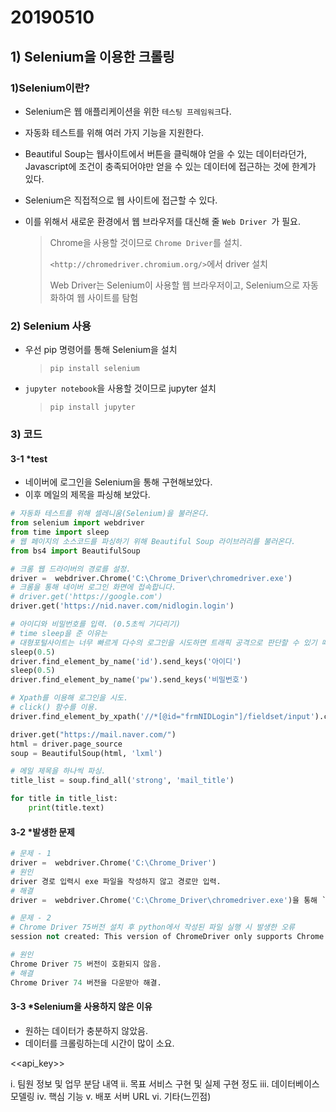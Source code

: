 # 20190510

## 1) Selenium을 이용한 크롤링



### 1)Selenium이란?

- Selenium은 웹 애플리케이션을 위한 `테스팅 프레임워크`다.

- 자동화 테스트를 위해 여러 가지 기능을 지원한다.

- Beautiful Soup는 웹사이트에서 버튼을 클릭해야 얻을 수 있는 데이터라던가, Javascript에 조건이 충족되어야만 얻을 수 있는 데이터에 접근하는 것에 한계가 있다.

- Selenium은 직접적으로 웹 사이트에 접근할 수 있다.

- 이를 위해서 새로운 환경에서 웹 브라우저를 대신해 줄 `Web Driver `가 필요.

  > Chrome을 사용할 것이므로 `Chrome Driver`를 설치.
  >
  > `<http://chromedriver.chromium.org/>`에서 driver 설치
  >
  > Web Driver는 Selenium이 사용할 웹 브라우저이고, Selenium으로 자동화하여 웹 사이트를 탐험



### 2) Selenium 사용

- 우선 pip 명령어를 통해 Selenium을 설치

  > `pip install selenium`

- `jupyter notebook`을 사용할 것이므로 jupyter 설치

  > `pip install jupyter`







### 3) 코드

#### 3-1 *test

- 네이버에 로그인을 Selenium을 통해 구현해보았다.
- 이후 메일의 제목을 파싱해 보았다.

```python
# 자동화 테스트를 위해 셀레니움(Selenium)을 불러온다.
from selenium import webdriver
from time import sleep
# 웹 페이지의 소스코드를 파싱하기 위해 Beautiful Soup 라이브러리를 불러온다.
from bs4 import BeautifulSoup

# 크롬 웹 드라이버의 경로를 설정.
driver =  webdriver.Chrome('C:\Chrome_Driver\chromedriver.exe')
# 크롬을 통해 네이버 로그인 화면에 접속합니다.
# driver.get('https://google.com')
driver.get('https://nid.naver.com/nidlogin.login')

# 아이디와 비밀번호를 입력. (0.5초씩 기다리기)
# time sleep을 준 이유는 
# 대형포털사이트는 너무 빠르게 다수의 로그인을 시도하면 트래픽 공격으로 판단할 수 있기 떄문이다.
sleep(0.5)
driver.find_element_by_name('id').send_keys('아이디')
sleep(0.5)
driver.find_element_by_name('pw').send_keys('비밀번호')

# Xpath를 이용해 로그인을 시도.
# click() 함수를 이용.
driver.find_element_by_xpath('//*[@id="frmNIDLogin"]/fieldset/input').click()

driver.get("https://mail.naver.com/")
html = driver.page_source
soup = BeautifulSoup(html, 'lxml')

# 메일 제목을 하나씩 파싱.
title_list = soup.find_all('strong', 'mail_title')

for title in title_list:
    print(title.text)
```



#### 3-2 *발생한 문제

```python
# 문제 - 1
driver =  webdriver.Chrome('C:\Chrome_Driver')
# 원인
driver 경로 입력시 exe 파일을 작성하지 않고 경로만 입력.
# 해결
driver =  webdriver.Chrome('C:\Chrome_Driver\chromedriver.exe')을 통해 `chromedriver.exe` 추가

# 문제 - 2
# Chrome Driver 75버전 설치 후 python에서 작성된 파일 실행 시 발생한 오류
session not created: This version of ChromeDriver only supports Chrome version 75 error with ChromeDriver Chrome using Selenium

# 원인
Chrome Driver 75 버전이 호환되지 않음.
# 해결
Chrome Driver 74 버전을 다운받아 해결.
```



#### 3-3 *Selenium을 사용하지 않은 이유

- 원하는 데이터가 충분하지 않았음.
- 데이터를 크롤링하는데 시간이 많이 소요.



<<api_key>>



i. 팀원 정보 및 업무 분담 내역 
ii. 목표 서비스 구현 및 실제 구현 정도 
iii. 데이터베이스 모델링 
iv. 핵심 기능 
v. 배포 서버 URL 
vi. 기타(느낀점) 